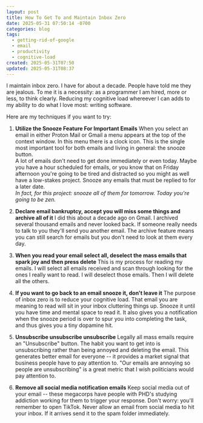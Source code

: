 ```yaml
---
layout: post
title: How To Get To and Maintain Inbox Zero
date: 2025-05-31 07:50:14 -0700
categories: blog
tags:
  - getting-rid-of-google
  - email
  - productivity
  - cognitive-load
created: 2025-05-31T07:50
updated: 2025-05-31T08:37
---
```

I maintain inbox zero. I have for about a decade. People have told me they are jealous. To me it is a necessity: as a programmer I am hired, more or less, to think clearly. Reducing my cognitive load whereever I can adds to my ability to do what I love most: writing software.

Here are my techniques if you want to try: 

1. **Utilize the Snooze Feature For Important Emails**
  When you select an email in either Proton Mail or Gmail a menu appears at the top of the context window. In this menu there is a clock icon. This is the single most important tool for both emails and living in general: the snooze button. <br> A lot of emails don't need to get done immediately or even today. Maybe you have a hour scheduled for emails, or you know that on Friday afternoon you're going to be tired and distracted so you might as well have a low-stakes project. Snooze any emails that must be replied to for a later date. <br> *In fact, for this project: snooze all of them for tomorrow. Today you're going to be zen.*

2. **Declare email bankruptcy, accept you will miss some things and archive all of it**
  I did this about a decade ago on Gmail. I archived several thousand emails and never looked back. If someone really needs to talk to you they'll send you another email. The archive feature means you can still search for emails but you don't need to look at them every day. 
3. **When you read your email select all, deselect the mass emails that spark joy and then press delete** 
  This is my process for reading my emails. I will select all emails received and scan through looking for the ones I really want to read. I will deselect those emails. Then I will delete all the others. 
4. **If you want to go back to an email snooze it, don't leave it**
  The purpose of inbox zero is to reduce your cognitive load. That email you are meaning to read will sit in your inbox cluttering things up. Snooze it until you have time and mental space to read it. It also gives you a notification when the snooze period is over to spur you into completing the task, and thus gives you a tiny dopamine hit.
5. **Unsubscribe unsubscribe unsubscribe**
  Legally all mass emails require an "Unsubscribe" button. The habit you want to get into is unsubscribing rather than being annoyed and deleting the email. This generates better email for everyone -- it provides a market signal that business people have to pay attention to. "Our emails are annoying so people are unsubscribing" is a great metric that I wish politicians would pay attention to.
6. **Remove all social media notification emails** Keep social media out of your email -- these megacorps have people with PHD's studying addiction working for them to trigger your response. Don't worry: you'll remember to open TikTok. Never allow an email from social media to hit your inbox. If it arrives send it to the spam folder immediately.
